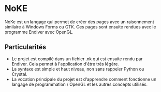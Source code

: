 # NoKE

NoKe est un langage qui permet de créer des pages avec un raisonnement similaire à Windows Forms ou GTK. Ces pages sont ensuite rendues avec le programme Endiver avec OpenGL. 

## Particularités

- Le projet est compilé dans un fichier .nk qui est ensuite rendu par Endiver. Cela permet à l'application d'être très légère.
- La syntaxe est simple et haut niveau, non sans rappeler Python ou Crystal.
- La vocation principale du projet est d'apprendre comment fonctionne un langage de programmation / OpenGL et les autres concepts utilisés.